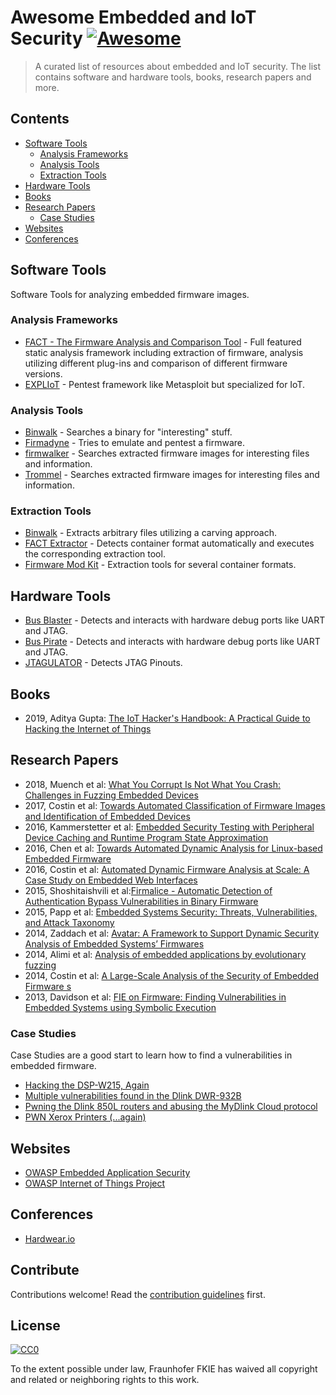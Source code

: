 # Awesome Embedded and IoT Security [![Awesome](https://awesome.re/badge.svg)](https://awesome.re)

> A curated list of resources about embedded and IoT security. The list contains software and hardware tools, books, research papers and more. 


## Contents

- [Software Tools](#software-tools)
  - [Analysis Frameworks](#analysis-frameworks)
  - [Analysis Tools](#analysis-tools)
  - [Extraction Tools](#extraction-tools)
- [Hardware Tools](#hardware-tools)
- [Books](#books)
- [Research Papers](#research-papers)
  - [Case Studies](#case-studies)
- [Websites](#websites)
- [Conferences](#conferences)

## Software Tools
Software Tools for analyzing embedded firmware images.

### Analysis Frameworks

- [FACT - The Firmware Analysis and Comparison Tool](https://fkie-cad.github.io/FACT_core/) - Full featured static analysis framework including extraction of firmware, analysis utilizing different plug-ins and comparison of different firmware versions.
- [EXPLIoT](https://gitlab.com/expliot_framework/expliot) - Pentest framework like Metasploit but specialized for IoT.

### Analysis Tools

- [Binwalk](https://github.com/ReFirmLabs/binwalk) - Searches a binary for "interesting" stuff.  
- [Firmadyne](https://github.com/firmadyne/firmadyne) - Tries to emulate and pentest a firmware.
- [firmwalker](https://github.com/craigz28/firmwalker) - Searches extracted firmware images for interesting files and information.
- [Trommel](https://github.com/CERTCC/trommel) - Searches extracted firmware images for interesting files and information.

### Extraction Tools

- [Binwalk](https://github.com/ReFirmLabs/binwalk) - Extracts arbitrary files utilizing a carving approach.
- [FACT Extractor](https://github.com/fkie-cad/fact_extractor) - Detects container format automatically and executes the corresponding extraction tool.
- [Firmware Mod Kit](https://github.com/rampageX/firmware-mod-kit/wiki) - Extraction tools for several container formats.

## Hardware Tools

- [Bus Blaster](http://dangerousprototypes.com/docs/Bus_Blaster) - Detects and interacts with hardware debug ports like UART and JTAG.
- [Bus Pirate](http://dangerousprototypes.com/docs/Bus_Pirate) - Detects and interacts with hardware debug ports like UART and JTAG.
- [JTAGULATOR](http://www.grandideastudio.com/jtagulator/) - Detects JTAG Pinouts.


## Books

- 2019, Aditya Gupta: [The IoT Hacker's Handbook: A Practical Guide to Hacking the Internet of Things](https://www.apress.com/us/book/9781484242995)

## Research Papers

- 2018, Muench et al: [What You Corrupt Is Not What You Crash: Challenges in Fuzzing Embedded Devices](http://www.eurecom.fr/en/publication/5417/download/sec-publi-5417.pdf)
- 2017, Costin et al: [Towards Automated Classification of Firmware Images and Identification of Embedded Devices](http://s3.eurecom.fr/docs/ifip17_costin.pdf)
- 2016, Kammerstetter et al: [Embedded Security Testing with Peripheral Device Caching and Runtime Program State Approximation](http://www.seclab.tuwien.ac.at/papers/kammerstetter_secuware2016_peripheralCache.pdf)
- 2016, Chen et al: [Towards Automated Dynamic Analysis for Linux-based Embedded Firmware](https://www.dcddcc.com/docs/2016_paper_firmadyne.pdf)
- 2016, Costin et al: [Automated Dynamic Firmware Analysis at Scale: A Case Study on Embedded Web Interfaces](http://s3.eurecom.fr/docs/asiaccs16_costin.pdf)
- 2015, Shoshitaishvili et al:[Firmalice - Automatic Detection of Authentication Bypass Vulnerabilities in Binary Firmware](https://seclab.cs.ucsb.edu/media/uploads/papers/firmalice.pdf)
- 2015, Papp et al: [Embedded Systems Security: Threats, Vulnerabilities, and Attack Taxonomy](http://www.cse.psu.edu/~pdm12/cse597g-f15/readings/cse597g-embedded_systems.pdf)
- 2014, Zaddach et al: [Avatar: A Framework to Support Dynamic Security Analysis of Embedded Systems’ Firmwares](http://www.eurecom.fr/en/publication/4158/download/rs-publi-4158.pdf)
- 2014, Alimi et al: [Analysis of embedded applications by evolutionary fuzzing](http://ieeexplore.ieee.org/document/6903734/)
- 2014, Costin et al: [A Large-Scale Analysis of the Security of Embedded Firmware
s](http://www.s3.eurecom.fr/docs/usenixsec14_costin.pdf)
- 2013, Davidson et al: [FIE on Firmware: Finding Vulnerabilities in Embedded Systems using Symbolic Execution](https://www.usenix.org/system/files/conference/usenixsecurity13/sec13-paper_davidson.pdf)

### Case Studies

Case Studies are a good start to learn how to find a vulnerabilities in embedded firmware.

- [Hacking the DSP-W215, Again](http://www.devttys0.com/2014/05/hacking-the-dspw215-again/)
- [Multiple vulnerabilities found in the Dlink DWR-932B](https://pierrekim.github.io/blog/2016-09-28-dlink-dwr-932b-lte-routers-vulnerabilities.html)
- [Pwning the Dlink 850L routers and abusing the MyDlink Cloud protocol](https://pierrekim.github.io/blog/2017-09-08-dlink-850l-mydlink-cloud-0days-vulnerabilities.html)
- [PWN Xerox Printers (...again)](https://www.fkie.fraunhofer.de/content/dam/fkie/de/documents/xerox_phaser_6700_white_paper.pdf)

## Websites

- [OWASP Embedded Application Security](https://www.owasp.org/index.php/OWASP_Embedded_Application_Security)
- [OWASP Internet of Things Project](https://www.owasp.org/index.php/OWASP_Internet_of_Things_Project)

## Conferences

- [Hardwear.io](https://hardwear.io/)

## Contribute

Contributions welcome! Read the [contribution guidelines](contributing.md) first.

## License

[![CC0](https://mirrors.creativecommons.org/presskit/buttons/88x31/svg/cc-zero.svg)](https://creativecommons.org/publicdomain/zero/1.0)

To the extent possible under law, Fraunhofer FKIE has waived all copyright and
related or neighboring rights to this work.
